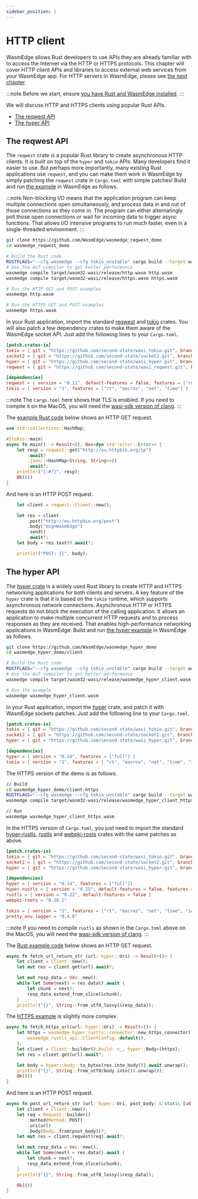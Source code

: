 ```yaml
---
sidebar_position: 1
---
```


# HTTP client

WasmEdge allows Rust developers to use APIs they are already familiar with to access the Internet via the HTTP or HTTPS protocols. This chapter will cover HTTP client APIs and libraries to access external web services from your WasmEdge app. For HTTP servers in WasmEdge, please see [the next chapter](server).

<!-- prettier-ignore -->
:::note
Before we start, ensure [you have Rust and WasmEdge installed](../setup.md).
:::

We will discuss HTTP and HTTPS clients using popular Rust APIs.

- [The reqwest API](#the-reqwest-api)
- [The hyper API](#the-hyper-api)

## The reqwest API

The `reqwest` crate is a popular Rust library to create asynchronous HTTP clients. It is built on top of the `hyper` and `tokio` APIs. Many developers find it easier to use. But perhaps more importantly, many existing Rust applications use `reqwest`, and you can make them work in WasmEdge by simply patching the `reqwest` crate in `Cargo.toml` with simple patches! Build and run [the example](https://github.com/WasmEdge/wasmedge_reqwest_demo/) in WasmEdge as follows.

<!-- prettier-ignore -->
:::note
Non-blocking I/O means that the application program can keep multiple connections open simultaneously, and process data in and out of those connections as they come in. The program can either alternatingly poll those open connections or wait for incoming data to trigger async functions. That allows I/O intensive programs to run much faster, even in a single-threaded environment.
:::

```bash
git clone https://github.com/WasmEdge/wasmedge_reqwest_demo
cd wasmedge_reqwest_demo

# Build the Rust code
RUSTFLAGS="--cfg wasmedge --cfg tokio_unstable" cargo build --target wasm32-wasi --release
# Use the AoT compiler to get better performance
wasmedge compile target/wasm32-wasi/release/http.wasm http.wasm
wasmedge compile target/wasm32-wasi/release/https.wasm https.wasm

# Run the HTTP GET and POST examples
wasmedge http.wasm

# Run the HTTPS GET and POST examples
wasmedge https.wasm
```

In your Rust application, import the standard [reqwest](https://crates.io/crates/reqwest) and [tokio](https://crates.io/crates/tokio) crates. You will also patch a few dependency crates to make them aware of the WasmEdge socket API. Just add the following lines to your `Cargo.toml`.

```toml
[patch.crates-io]
tokio = { git = "https://github.com/second-state/wasi_tokio.git", branch = "v1.36.x" }
socket2 = { git = "https://github.com/second-state/socket2.git", branch = "v0.5.x" }
hyper = { git = "https://github.com/second-state/wasi_hyper.git", branch = "v0.14.x" }
reqwest = { git = "https://github.com/second-state/wasi_reqwest.git", branch = "0.11.x" }

[dependencies]
reqwest = { version = "0.11", default-features = false, features = ["rustls-tls"] }
tokio = { version = "1", features = ["rt", "macros", "net", "time"] }
```

<!-- prettier-ignore -->
:::note
The `Cargo.toml` here shows that TLS is enabled. If you need to compile it on the MacOS, you will need the [wasi-sdk version of clang](../setup#compile-rust-tls-on-macos).
:::

The [example Rust code](https://github.com/WasmEdge/wasmedge_reqwest_demo/blob/main/src/http.rs) below shows an HTTP GET request.

```rust
use std::collections::HashMap;

#[tokio::main]
async fn main() -> Result<(), Box<dyn std::error::Error>> {
    let resp = reqwest::get("http://eu.httpbin.org/ip")
        .await?
        .json::<HashMap<String, String>>()
        .await?;
    println!("{:#?}", resp);
    Ok(())
}
```

And here is an HTTP POST request.

```rust
    let client = reqwest::Client::new();

    let res = client
        .post("http://eu.httpbin.org/post")
        .body("msg=WasmEdge")
        .send()
        .await?;
    let body = res.text().await?;

    println!("POST: {}", body);
```

## The hyper API

The [hyper crate](https://crates.io/crates/hyper) is a widely used Rust library to create HTTP and HTTPS networking applications for both clients and servers. A key feature of the `hyper` crate is that it is based on the `tokio` runtime, which supports asynchronous network connections. Asynchronous HTTP or HTTPS requests do not block the execution of the calling application. It allows an application to make multiple concurrent HTTP requests and to process responses as they are received. That enables high-performance networking applications in WasmEdge. Build and run [the hyper example](https://github.com/WasmEdge/wasmedge_hyper_demo/) in WasmEdge as follows.

```bash
git clone https://github.com/WasmEdge/wasmedge_hyper_demo
cd wasmedge_hyper_demo/client

# Build the Rust code
RUSTFLAGS="--cfg wasmedge --cfg tokio_unstable" cargo build --target wasm32-wasi --release
# Use the AoT compiler to get better performance
wasmedge compile target/wasm32-wasi/release/wasmedge_hyper_client.wasm wasmedge_hyper_client.wasm

# Run the example
wasmedge wasmedge_hyper_client.wasm
```

In your Rust application, import the [hyper](https://crates.io/crates/hyper) crate,
and patch it with WasmEdge sockets patches.
Just add the following line to your `Cargo.toml`.

```toml
[patch.crates-io]
tokio = { git = "https://github.com/second-state/wasi_tokio.git", branch = "v1.36.x" }
socket2 = { git = "https://github.com/second-state/socket2.git", branch = "v0.5.x" }
hyper = { git = "https://github.com/second-state/wasi_hyper.git", branch = "v0.14.x" }

[dependencies]
hyper = { version = "0.14", features = ["full"] }
tokio = { version = "1", features = [ "rt", "macros", "net", "time", "io-util" ] }
```

The HTTPS version of the demo is as follows.

```bash
// Build
cd wasmedge_hyper_demo/client-https
RUSTFLAGS="--cfg wasmedge --cfg tokio_unstable" cargo build --target wasm32-wasi --release
wasmedge compile target/wasm32-wasi/release/wasmedge_hyper_client_https.wasm wasmedge_hyper_client_https.wasm

// Run
wasmedge wasmedge_hyper_client_https.wasm
```

In the HTTPS version of `Cargo.toml`, you just need to import the standard [hyper-rustls](https://crates.io/crates/hyper-rustls), [rustls](https://crates.io/crates/rustls) and [webpki-roots](https://crates.io/crates/webpki-roots) crates with the same patches as above.

```toml
[patch.crates-io]
tokio = { git = "https://github.com/second-state/wasi_tokio.git", branch = "v1.36.x" }
socket2 = { git = "https://github.com/second-state/socket2.git", branch = "v0.5.x" }
hyper = { git = "https://github.com/second-state/wasi_hyper.git", branch = "v0.14.x" }

[dependencies]
hyper = { version = "0.14", features = ["full"]}
hyper-rustls = { version = "0.25", default-features = false, features = [ "http1", "tls12", "logging", "ring", "webpki-tokio" ] }
rustls = { version = "0.22", default-features = false }
webpki-roots = "0.26.1"

tokio = { version = "1", features = ["rt", "macros", "net", "time", "io-util"]}
pretty_env_logger = "0.4.0"
```

<!-- prettier-ignore -->
:::note
If you need to compile `rustls` as shown in the `Cargo.toml` above on the MacOS, you will need the [wasi-sdk version of clang](../setup#compile-rust-tls-on-macos).
:::

The [Rust example code](https://github.com/WasmEdge/wasmedge_hyper_demo/blob/main/client/src/main.rs) below shows an HTTP GET request.

```rust
async fn fetch_url_return_str (url: hyper::Uri) -> Result<()> {
    let client = Client::new();
    let mut res = client.get(url).await?;

    let mut resp_data = Vec::new();
    while let Some(next) = res.data().await {
        let chunk = next?;
        resp_data.extend_from_slice(&chunk);
    }
    println!("{}", String::from_utf8_lossy(&resp_data));
```

The [HTTPS example](https://github.com/WasmEdge/wasmedge_hyper_demo/blob/main/client-https/src/main.rs) is slightly more complex.

```rust
async fn fetch_https_url(url: hyper::Uri) -> Result<()> {
    let https = wasmedge_hyper_rustls::connector::new_https_connector(
        wasmedge_rustls_api::ClientConfig::default(),
    );
    let client = Client::builder().build::<_, hyper::Body>(https);
    let res = client.get(url).await?;

    let body = hyper::body::to_bytes(res.into_body()).await.unwrap();
    println!("{}", String::from_utf8(body.into()).unwrap());
    Ok(())
}
```

And here is an HTTP POST request.

```rust
async fn post_url_return_str (url: hyper::Uri, post_body: &'static [u8]) -> Result<()> {
    let client = Client::new();
    let req = Request::builder()
        .method(Method::POST)
        .uri(url)
        .body(Body::from(post_body))?;
    let mut res = client.request(req).await?;

    let mut resp_data = Vec::new();
    while let Some(next) = res.data().await {
        let chunk = next?;
        resp_data.extend_from_slice(&chunk);
    }
    println!("{}", String::from_utf8_lossy(&resp_data));

    Ok(())
}
```
